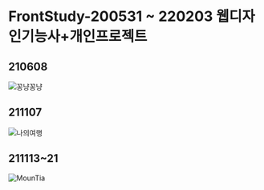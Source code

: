 # FrontStudy-200531 ~ 220203 웹디자인기능사+개인프로젝트

## 210608
![꽁냥꽁냥](https://user-images.githubusercontent.com/103344381/214546543-a349f847-8fde-4a2b-bae3-31d505a888e4.gif)

## 211107
![나의여행](https://user-images.githubusercontent.com/103344381/214546532-64c447a8-a191-4d3f-9d94-1579200fbd84.png)

## 211113~21
![MounTia](https://user-images.githubusercontent.com/103344381/214546539-be2b5524-64b9-42b1-9111-9eedca7b9256.png)
